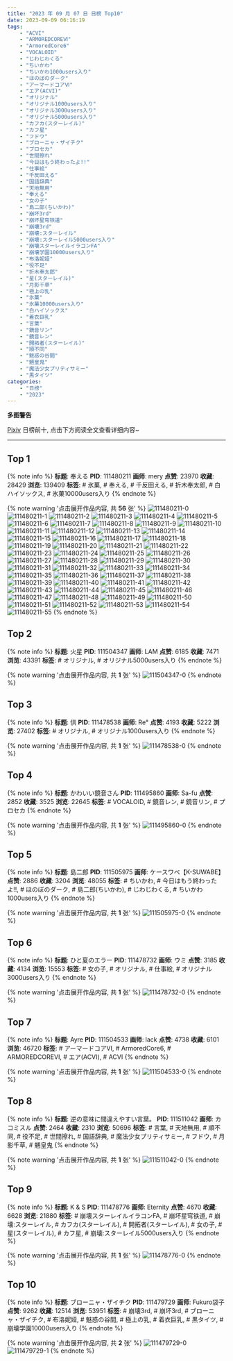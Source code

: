 ```yaml
---
title: "2023 年 09 月 07 日 日榜 Top10"
date: 2023-09-09 06:16:19
tags:
    - "ACVI"
    - "ARMOREDCOREⅥ"
    - "ArmoredCore6"
    - "VOCALOID"
    - "じわじわくる"
    - "ちいかわ"
    - "ちいかわ1000users入り"
    - "ほのぼのダーク"
    - "アーマードコアⅥ"
    - "エア(ACVI)"
    - "オリジナル"
    - "オリジナル1000users入り"
    - "オリジナル3000users入り"
    - "オリジナル5000users入り"
    - "カフカ(スターレイル)"
    - "カフ星"
    - "フドウ"
    - "ブローニャ・ザイチク"
    - "プロセカ"
    - "世間擦れ"
    - "今日はもう終わったよ!!"
    - "仕事絵"
    - "千反田える"
    - "国語辞典"
    - "天地無用"
    - "奉える"
    - "女の子"
    - "島二郎(ちいかわ)"
    - "崩坏3rd"
    - "崩坏星穹铁道"
    - "崩壊3rd"
    - "崩壊:スターレイル"
    - "崩壊:スターレイル5000users入り"
    - "崩壊スターレイルイラコンFA"
    - "崩壊学園10000users入り"
    - "布洛妮娅"
    - "役不足"
    - "折木奉太郎"
    - "星(スターレイル)"
    - "月影千草"
    - "極上の乳"
    - "氷菓"
    - "氷菓10000users入り"
    - "白ハイソックス"
    - "着衣巨乳"
    - "言葉"
    - "鏡音リン"
    - "鏡音レン"
    - "開拓者(スターレイル)"
    - "順不同"
    - "魅惑の谷間"
    - "魎皇鬼"
    - "魔法少女プリティサミー"
    - "黒タイツ"
categories:
    - "日榜"
    - "2023"
---
```


<i class="fa fa-triangle-exclamation"></i>**多图警告**<i class="fa fa-triangle-exclamation"></i>

[Pixiv](https://www.pixiv.net/) 日榜前十, 点击下方阅读全文查看详细内容~

<!-- more -->

---

## Top 1

{% note info %}
**标题**: 奉える
**PID**: 111480211 **画师**: mery
**点赞**: 23970 **收藏**: 28429 **浏览**: 139409
**标签**: # 氷菓, # 奉える, # 千反田える, # 折木奉太郎, # 白ハイソックス, # 氷菓10000users入り
{% endnote %}

{% note warning '点击展开作品内容, 共 **56** 张' %}
![111480211-0](https://i.pixiv.re/img-original/img/2023/09/06/00/46/45/111480211_p0.png)
![111480211-1](https://i.pixiv.re/img-original/img/2023/09/06/00/46/45/111480211_p1.png)
![111480211-2](https://i.pixiv.re/img-original/img/2023/09/06/00/46/45/111480211_p2.png)
![111480211-3](https://i.pixiv.re/img-original/img/2023/09/06/00/46/45/111480211_p3.png)
![111480211-4](https://i.pixiv.re/img-original/img/2023/09/06/00/46/45/111480211_p4.png)
![111480211-5](https://i.pixiv.re/img-original/img/2023/09/06/00/46/45/111480211_p5.png)
![111480211-6](https://i.pixiv.re/img-original/img/2023/09/06/00/46/45/111480211_p6.png)
![111480211-7](https://i.pixiv.re/img-original/img/2023/09/06/00/46/45/111480211_p7.png)
![111480211-8](https://i.pixiv.re/img-original/img/2023/09/06/00/46/45/111480211_p8.png)
![111480211-9](https://i.pixiv.re/img-original/img/2023/09/06/00/46/45/111480211_p9.png)
![111480211-10](https://i.pixiv.re/img-original/img/2023/09/06/00/46/45/111480211_p10.png)
![111480211-11](https://i.pixiv.re/img-original/img/2023/09/06/00/46/45/111480211_p11.png)
![111480211-12](https://i.pixiv.re/img-original/img/2023/09/06/00/46/45/111480211_p12.png)
![111480211-13](https://i.pixiv.re/img-original/img/2023/09/06/00/46/45/111480211_p13.png)
![111480211-14](https://i.pixiv.re/img-original/img/2023/09/06/00/46/45/111480211_p14.png)
![111480211-15](https://i.pixiv.re/img-original/img/2023/09/06/00/46/45/111480211_p15.png)
![111480211-16](https://i.pixiv.re/img-original/img/2023/09/06/00/46/45/111480211_p16.png)
![111480211-17](https://i.pixiv.re/img-original/img/2023/09/06/00/46/45/111480211_p17.png)
![111480211-18](https://i.pixiv.re/img-original/img/2023/09/06/00/46/45/111480211_p18.png)
![111480211-19](https://i.pixiv.re/img-original/img/2023/09/06/00/46/45/111480211_p19.png)
![111480211-20](https://i.pixiv.re/img-original/img/2023/09/06/00/46/45/111480211_p20.png)
![111480211-21](https://i.pixiv.re/img-original/img/2023/09/06/00/46/45/111480211_p21.png)
![111480211-22](https://i.pixiv.re/img-original/img/2023/09/06/00/46/45/111480211_p22.png)
![111480211-23](https://i.pixiv.re/img-original/img/2023/09/06/00/46/45/111480211_p23.png)
![111480211-24](https://i.pixiv.re/img-original/img/2023/09/06/00/46/45/111480211_p24.png)
![111480211-25](https://i.pixiv.re/img-original/img/2023/09/06/00/46/45/111480211_p25.png)
![111480211-26](https://i.pixiv.re/img-original/img/2023/09/06/00/46/45/111480211_p26.png)
![111480211-27](https://i.pixiv.re/img-original/img/2023/09/06/00/46/45/111480211_p27.png)
![111480211-28](https://i.pixiv.re/img-original/img/2023/09/06/00/46/45/111480211_p28.png)
![111480211-29](https://i.pixiv.re/img-original/img/2023/09/06/00/46/45/111480211_p29.png)
![111480211-30](https://i.pixiv.re/img-original/img/2023/09/06/00/46/45/111480211_p30.png)
![111480211-31](https://i.pixiv.re/img-original/img/2023/09/06/00/46/45/111480211_p31.png)
![111480211-32](https://i.pixiv.re/img-original/img/2023/09/06/00/46/45/111480211_p32.png)
![111480211-33](https://i.pixiv.re/img-original/img/2023/09/06/00/46/45/111480211_p33.png)
![111480211-34](https://i.pixiv.re/img-original/img/2023/09/06/00/46/45/111480211_p34.png)
![111480211-35](https://i.pixiv.re/img-original/img/2023/09/06/00/46/45/111480211_p35.png)
![111480211-36](https://i.pixiv.re/img-original/img/2023/09/06/00/46/45/111480211_p36.png)
![111480211-37](https://i.pixiv.re/img-original/img/2023/09/06/00/46/45/111480211_p37.png)
![111480211-38](https://i.pixiv.re/img-original/img/2023/09/06/00/46/45/111480211_p38.png)
![111480211-39](https://i.pixiv.re/img-original/img/2023/09/06/00/46/45/111480211_p39.png)
![111480211-40](https://i.pixiv.re/img-original/img/2023/09/06/00/46/45/111480211_p40.png)
![111480211-41](https://i.pixiv.re/img-original/img/2023/09/06/00/46/45/111480211_p41.png)
![111480211-42](https://i.pixiv.re/img-original/img/2023/09/06/00/46/45/111480211_p42.png)
![111480211-43](https://i.pixiv.re/img-original/img/2023/09/06/00/46/45/111480211_p43.png)
![111480211-44](https://i.pixiv.re/img-original/img/2023/09/06/00/46/45/111480211_p44.png)
![111480211-45](https://i.pixiv.re/img-original/img/2023/09/06/00/46/45/111480211_p45.png)
![111480211-46](https://i.pixiv.re/img-original/img/2023/09/06/00/46/45/111480211_p46.png)
![111480211-47](https://i.pixiv.re/img-original/img/2023/09/06/00/46/45/111480211_p47.png)
![111480211-48](https://i.pixiv.re/img-original/img/2023/09/06/00/46/45/111480211_p48.png)
![111480211-49](https://i.pixiv.re/img-original/img/2023/09/06/00/46/45/111480211_p49.png)
![111480211-50](https://i.pixiv.re/img-original/img/2023/09/06/00/46/45/111480211_p50.png)
![111480211-51](https://i.pixiv.re/img-original/img/2023/09/06/00/46/45/111480211_p51.png)
![111480211-52](https://i.pixiv.re/img-original/img/2023/09/06/00/46/45/111480211_p52.png)
![111480211-53](https://i.pixiv.re/img-original/img/2023/09/06/00/46/45/111480211_p53.png)
![111480211-54](https://i.pixiv.re/img-original/img/2023/09/06/00/46/45/111480211_p54.png)
![111480211-55](https://i.pixiv.re/img-original/img/2023/09/06/00/46/45/111480211_p55.png)
{% endnote %}

## Top 2

{% note info %}
**标题**: 火星
**PID**: 111504347 **画师**: LAM
**点赞**: 6185 **收藏**: 7471 **浏览**: 43391
**标签**: # オリジナル, # オリジナル5000users入り
{% endnote %}

{% note warning '点击展开作品内容, 共 **1** 张' %}
![111504347-0](https://i.pixiv.re/img-original/img/2023/09/07/00/01/14/111504347_p0.jpg)
{% endnote %}

## Top 3

{% note info %}
**标题**: 供
**PID**: 111478538 **画师**: Re°
**点赞**: 4193 **收藏**: 5222 **浏览**: 27402
**标签**: # オリジナル, # オリジナル1000users入り
{% endnote %}

{% note warning '点击展开作品内容, 共 **1** 张' %}
![111478538-0](https://i.pixiv.re/img-original/img/2023/09/06/00/00/42/111478538_p0.png)
{% endnote %}

## Top 4

{% note info %}
**标题**: かわいい鏡音さん
**PID**: 111495860 **画师**: Sa-fu
**点赞**: 2852 **收藏**: 3525 **浏览**: 22645
**标签**: # VOCALOID, # 鏡音レン, # 鏡音リン, # プロセカ
{% endnote %}

{% note warning '点击展开作品内容, 共 **1** 张' %}
![111495860-0](https://i.pixiv.re/img-original/img/2023/09/06/19/13/23/111495860_p0.jpg)
{% endnote %}

## Top 5

{% note info %}
**标题**: 島二郎
**PID**: 111505975 **画师**: ケースワベ【K-SUWABE】
**点赞**: 2886 **收藏**: 3204 **浏览**: 48055
**标签**: # ちいかわ, # 今日はもう終わったよ!!, # ほのぼのダーク, # 島二郎(ちいかわ), # じわじわくる, # ちいかわ1000users入り
{% endnote %}

{% note warning '点击展开作品内容, 共 **1** 张' %}
![111505975-0](https://i.pixiv.re/img-original/img/2023/09/07/00/55/58/111505975_p0.jpg)
{% endnote %}

## Top 6

{% note info %}
**标题**: ひと夏のエラー
**PID**: 111478732 **画师**: ウミ
**点赞**: 3185 **收藏**: 4134 **浏览**: 15553
**标签**: # 女の子, # オリジナル, # 仕事絵, # オリジナル3000users入り
{% endnote %}

{% note warning '点击展开作品内容, 共 **1** 张' %}
![111478732-0](https://i.pixiv.re/img-original/img/2023/09/06/00/02/30/111478732_p0.jpg)
{% endnote %}

## Top 7

{% note info %}
**标题**: Ayre
**PID**: 111504533 **画师**: lack
**点赞**: 4738 **收藏**: 6101 **浏览**: 46720
**标签**: # アーマードコアⅥ, # ArmoredCore6, # ARMOREDCOREⅥ, # エア(ACVI), # ACVI
{% endnote %}

{% note warning '点击展开作品内容, 共 **1** 张' %}
![111504533-0](https://i.pixiv.re/img-original/img/2023/09/07/00/03/23/111504533_p0.png)
{% endnote %}

## Top 8

{% note info %}
**标题**: 逆の意味に間違えやすい言葉。
**PID**: 111511042 **画师**: カコミスル
**点赞**: 2464 **收藏**: 2310 **浏览**: 50696
**标签**: # 言葉, # 天地無用, # 順不同, # 役不足, # 世間擦れ, # 国語辞典, # 魔法少女プリティサミー, # フドウ, # 月影千草, # 魎皇鬼
{% endnote %}

{% note warning '点击展开作品内容, 共 **1** 张' %}
![111511042-0](https://i.pixiv.re/img-original/img/2023/09/07/07/22/52/111511042_p0.jpg)
{% endnote %}

## Top 9

{% note info %}
**标题**: K & S
**PID**: 111478776 **画师**: Eternity
**点赞**: 4670 **收藏**: 6628 **浏览**: 21880
**标签**: # 崩壊スターレイルイラコンFA, # 崩坏星穹铁道, # 崩壊:スターレイル, # カフカ(スターレイル), # 開拓者(スターレイル), # 女の子, # 星(スターレイル), # カフ星, # 崩壊:スターレイル5000users入り
{% endnote %}

{% note warning '点击展开作品内容, 共 **1** 张' %}
![111478776-0](https://i.pixiv.re/img-original/img/2023/09/06/00/03/09/111478776_p0.jpg)
{% endnote %}

## Top 10

{% note info %}
**标题**: ブローニャ・ザイチク
**PID**: 111479729 **画师**: Fukuro袋子
**点赞**: 9262 **收藏**: 12514 **浏览**: 53951
**标签**: # 崩壊3rd, # 崩坏3rd, # ブローニャ・ザイチク, # 布洛妮娅, # 魅惑の谷間, # 極上の乳, # 着衣巨乳, # 黒タイツ, # 崩壊学園10000users入り
{% endnote %}

{% note warning '点击展开作品内容, 共 **2** 张' %}
![111479729-0](https://i.pixiv.re/img-original/img/2023/09/06/00/30/16/111479729_p0.jpg)
![111479729-1](https://i.pixiv.re/img-original/img/2023/09/06/00/30/16/111479729_p1.jpg)
{% endnote %}
